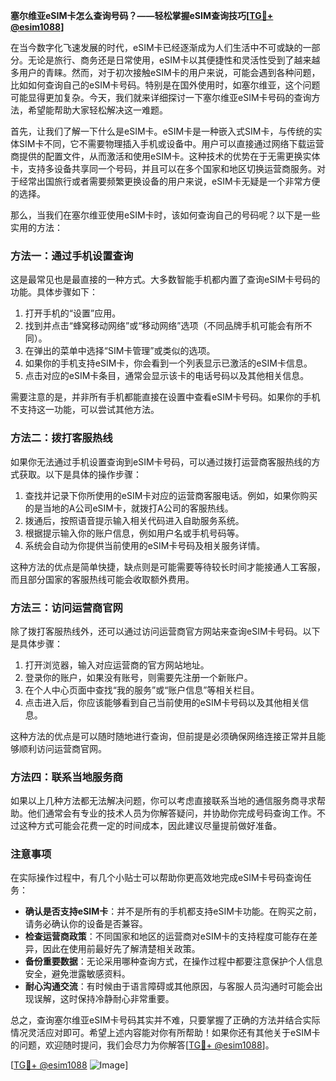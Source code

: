 **塞尔维亚eSIM卡怎么查询号码？——轻松掌握eSIM查询技巧[[TG💪+ @esim1088](https://t.me/s/esim1088)]**

在当今数字化飞速发展的时代，eSIM卡已经逐渐成为人们生活中不可或缺的一部分。无论是旅行、商务还是日常使用，eSIM卡以其便捷性和灵活性受到了越来越多用户的青睐。然而，对于初次接触eSIM卡的用户来说，可能会遇到各种问题，比如如何查询自己的eSIM卡号码。特别是在国外使用时，如塞尔维亚，这个问题可能显得更加复杂。今天，我们就来详细探讨一下塞尔维亚eSIM卡号码的查询方法，希望能帮助大家轻松解决这一难题。

首先，让我们了解一下什么是eSIM卡。eSIM卡是一种嵌入式SIM卡，与传统的实体SIM卡不同，它不需要物理插入手机或设备中。用户可以直接通过网络下载运营商提供的配置文件，从而激活和使用eSIM卡。这种技术的优势在于无需更换实体卡，支持多设备共享同一个号码，并且可以在多个国家和地区切换运营商服务。对于经常出国旅行或者需要频繁更换设备的用户来说，eSIM卡无疑是一个非常方便的选择。

那么，当我们在塞尔维亚使用eSIM卡时，该如何查询自己的号码呢？以下是一些实用的方法：

### 方法一：通过手机设置查询

这是最常见也是最直接的一种方式。大多数智能手机都内置了查询eSIM卡号码的功能。具体步骤如下：

1. 打开手机的“设置”应用。
2. 找到并点击“蜂窝移动网络”或“移动网络”选项（不同品牌手机可能会有所不同）。
3. 在弹出的菜单中选择“SIM卡管理”或类似的选项。
4. 如果你的手机支持eSIM卡，你会看到一个列表显示已激活的eSIM卡信息。
5. 点击对应的eSIM卡条目，通常会显示该卡的电话号码以及其他相关信息。

需要注意的是，并非所有手机都能直接在设置中查看eSIM卡号码。如果你的手机不支持这一功能，可以尝试其他方法。

### 方法二：拨打客服热线

如果你无法通过手机设置查询到eSIM卡号码，可以通过拨打运营商客服热线的方式获取。以下是具体的操作步骤：

1. 查找并记录下你所使用的eSIM卡对应的运营商客服电话。例如，如果你购买的是当地的A公司eSIM卡，就拨打A公司的客服热线。
2. 拨通后，按照语音提示输入相关代码进入自助服务系统。
3. 根据提示输入你的账户信息，例如用户名或手机号码等。
4. 系统会自动为你提供当前使用的eSIM卡号码及相关服务详情。

这种方法的优点是简单快捷，缺点则是可能需要等待较长时间才能接通人工客服，而且部分国家的客服热线可能会收取额外费用。

### 方法三：访问运营商官网

除了拨打客服热线外，还可以通过访问运营商官方网站来查询eSIM卡号码。以下是具体步骤：

1. 打开浏览器，输入对应运营商的官方网站地址。
2. 登录你的账户，如果没有账号，则需要先注册一个新账户。
3. 在个人中心页面中查找“我的服务”或“账户信息”等相关栏目。
4. 点击进入后，你应该能够看到自己当前使用的eSIM卡号码以及其他相关信息。

这种方法的优点是可以随时随地进行查询，但前提是必须确保网络连接正常并且能够顺利访问运营商官网。

### 方法四：联系当地服务商

如果以上几种方法都无法解决问题，你可以考虑直接联系当地的通信服务商寻求帮助。他们通常会有专业的技术人员为你解答疑问，并协助你完成号码查询工作。不过这种方式可能会花费一定的时间成本，因此建议尽量提前做好准备。

### 注意事项

在实际操作过程中，有几个小贴士可以帮助你更高效地完成eSIM卡号码查询任务：

- **确认是否支持eSIM卡**：并不是所有的手机都支持eSIM卡功能。在购买之前，请务必确认你的设备是否兼容。
- **检查运营商政策**：不同国家和地区的运营商对eSIM卡的支持程度可能存在差异，因此在使用前最好先了解清楚相关政策。
- **备份重要数据**：无论采用哪种查询方式，在操作过程中都要注意保护个人信息安全，避免泄露敏感资料。
- **耐心沟通交流**：有时候由于语言障碍或其他原因，与客服人员沟通时可能会出现误解，这时保持冷静耐心非常重要。

总之，查询塞尔维亚eSIM卡号码其实并不难，只要掌握了正确的方法并结合实际情况灵活应对即可。希望上述内容能对你有所帮助！如果你还有其他关于eSIM卡的问题，欢迎随时提问，我们会尽力为你解答[[TG💪+ @esim1088](https://t.me/s/esim1088)]。

[[TG💪+ @esim1088](https://t.me/s/esim1088) ![Image](https://i.postimg.cc/4NQfJmqS/Snipaste-2025-05-13-00-14-12.png)]